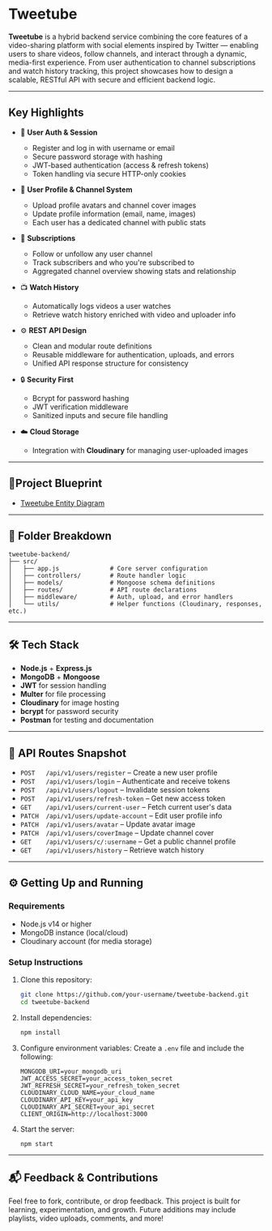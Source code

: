 
# Tweetube

**Tweetube** is a hybrid backend service combining the core features of a video-sharing platform with social elements inspired by Twitter — enabling users to share videos, follow channels, and interact through a dynamic, media-first experience. From user authentication to channel subscriptions and watch history tracking, this project showcases how to design a scalable, RESTful API with secure and efficient backend logic.

---

## Key Highlights

- 🔐 **User Auth & Session**
  - Register and log in with username or email
  - Secure password storage with hashing
  - JWT-based authentication (access & refresh tokens)
  - Token handling via secure HTTP-only cookies

- 👤 **User Profile & Channel System**
  - Upload profile avatars and channel cover images
  - Update profile information (email, name, images)
  - Each user has a dedicated channel with public stats

- 🔔 **Subscriptions**
  - Follow or unfollow any user channel
  - Track subscribers and who you're subscribed to
  - Aggregated channel overview showing stats and relationship

- 📺 **Watch History**
  - Automatically logs videos a user watches
  - Retrieve watch history enriched with video and uploader info

- ⚙️ **REST API Design**
  - Clean and modular route definitions
  - Reusable middleware for authentication, uploads, and errors
  - Unified API response structure for consistency

- 🔒 **Security First**
  - Bcrypt for password hashing
  - JWT verification middleware
  - Sanitized inputs and secure file handling

- ☁️ **Cloud Storage**
  - Integration with **Cloudinary** for managing user-uploaded images

---

## 🧩Project Blueprint

- [Tweetube Entity Diagram](https://app.eraser.io/workspace/vOAgQXIkBLo7sEkqI8EK?origin=share)

---

## 📂 Folder Breakdown

```
tweetube-backend/
├── src/
│   ├── app.js              # Core server configuration
│   ├── controllers/        # Route handler logic
│   ├── models/             # Mongoose schema definitions
│   ├── routes/             # API route declarations
│   ├── middleware/         # Auth, upload, and error handlers
│   └── utils/              # Helper functions (Cloudinary, responses, etc.)
```

---

## 🛠️ Tech Stack

- **Node.js** + **Express.js**
- **MongoDB** + **Mongoose**
- **JWT** for session handling
- **Multer** for file processing
- **Cloudinary** for image hosting
- **bcrypt** for password security
- **Postman** for testing and documentation

---

## 📌 API Routes Snapshot

- `POST   /api/v1/users/register` – Create a new user profile  
- `POST   /api/v1/users/login` – Authenticate and receive tokens  
- `POST   /api/v1/users/logout` – Invalidate session tokens  
- `POST   /api/v1/users/refresh-token` – Get new access token  
- `GET    /api/v1/users/current-user` – Fetch current user's data  
- `PATCH  /api/v1/users/update-account` – Edit user profile info  
- `PATCH  /api/v1/users/avatar` – Update avatar image  
- `PATCH  /api/v1/users/coverImage` – Update channel cover  
- `GET    /api/v1/users/c/:username` – Get a public channel profile  
- `GET    /api/v1/users/history` – Retrieve watch history  

---

## ⚙️ Getting Up and Running

### Requirements

- Node.js v14 or higher
- MongoDB instance (local/cloud)
- Cloudinary account (for media storage)

### Setup Instructions

1. Clone this repository:
   ```bash
   git clone https://github.com/your-username/tweetube-backend.git
   cd tweetube-backend
   ```

2. Install dependencies:
   ```bash
   npm install
   ```

3. Configure environment variables:
   Create a `.env` file and include the following:
   ```
   MONGODB_URI=your_mongodb_uri
   JWT_ACCESS_SECRET=your_access_token_secret
   JWT_REFRESH_SECRET=your_refresh_token_secret
   CLOUDINARY_CLOUD_NAME=your_cloud_name
   CLOUDINARY_API_KEY=your_api_key
   CLOUDINARY_API_SECRET=your_api_secret
   CLIENT_ORIGIN=http://localhost:3000
   ```

4. Start the server:
   ```bash
   npm start
   ```

---

## 📬 Feedback & Contributions

Feel free to fork, contribute, or drop feedback. This project is built for learning, experimentation, and growth. Future additions may include playlists, video uploads, comments, and more!
